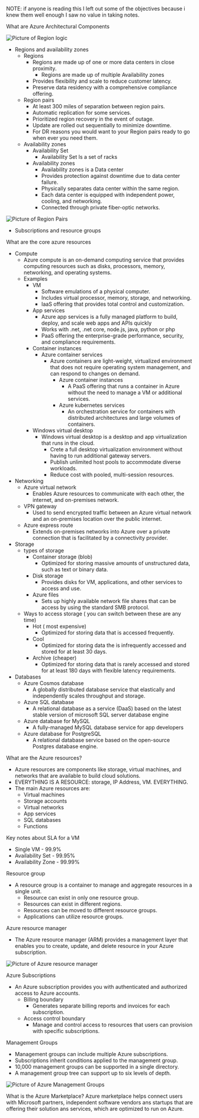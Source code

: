 NOTE: if anyone is reading this I left out some of the objectives because i knew them well enough I saw no value in taking notes.

What are Azure Architectural Components

![Picture of Region logic](../images/GeoRegionDataCenter.png)
- Regions and availability zones
  - Regions
    - Regions are made up of one or more data centers in close proximity.
      - Regions are made up of multiple Availability zones
    - Provides flexibility and scale to reduce customer latency.
    - Preserve data residency with a comprehensive compliance offering.
  - Region pairs
    - At least 300 miles of separation between region pairs.
    - Automatic replication for some services.
    - Prioritized region recovery in the event of outage.
    - Update are rolled out sequentially to minimize downtime.
    - For DR reasons you would want to your Region pairs ready to go when ever you need them.
  - Availability zones
    - Availability Set
      - Availability Set Is a set of racks
    - Availability zones
      - Availability zones is a Data center
      - Provides protection against downtime due to data center failure.
      - Physically separates data center within the same region.
      - Each data center is equipped with independent power, cooling, and networking.
      - Connected through private fiber-optic networks.
    

![Picture of Region Pairs](../images/region-pairs.png)

- Subscriptions and resource groups

What are the core azure resources
- Compute
  - Azure compute is an on-demand computing service that provides computing resources such as disks, processors, memory, networking, and operating systems.
  - Examples
    - VM
      - Software emulations of a physical computer.
      -  Includes virtual processor, memory, storage, and networking.
      - IaaS offering that provides total control and customization.
    - App services
      - Azure app services is a fully managed platform to build, deploy, and scale web apps and APIs quickly
      - Works with .net, .net core, node.js, java, python or php
      - PaaS offering the enterprise-grade performance, security, and compliance requirements. 
    - Container instances
      - Azure container services
        - Azure containers are light-weight, virtualized environment that does not require operating system management, and can respond to changes on demand.
          - Azure container instances
            - A PaaS offering that runs a container in Azure without the need to manage a VM or additional services.
          - Azure kubernetes services
            - An orchestration service for containers with distributed architectures and large volumes of containers.
    - Windows virtual desktop 
      - Windows virtual desktop is a desktop and app virtualization that runs in the cloud.
        - Crete a full desktop virtualization environment without having to run additional gateway servers.
        - Publish unlimited host pools to accommodate diverse workloads.
        - Reduce cost with pooled, multi-session resources.
- Networking
  - Azure virtual network
    - Enables Azure resources to communicate with each other, the internet, and on-premises network.
  - VPN gateway
    - Used to send encrypted traffic between an Azure virtual network and an on-premises location over the public internet.
  - Azure express route
    - Extends on-premises networks into Azure over a private connection that is facilitated by a connectivity provider.
- Storage
  - types of storage
    - Container storage (blob)
      - Optimized for storing massive amounts of unstructured data, such as text or binary data.
    - Disk storage
      - Provides disks for VM, applications, and other services to access and use.
    - Azure files
      - Sets up highly available network file shares that can be access by using the standard SMB protocol.
  - Ways to access storage ( you can switch between these are any time)
    - Hot ( most expensive)
      - Optimized for storing data that is accessed frequently.
    - Cool
      - Optimized for storing data the is infrequently accessed and stored for at least 30 days.
    - Archive (cheaper)
      - Optimized for storing data that is rarely accessed and stored for at least 180 days with flexible latency requirements.
- Databases
  - Azure Cosmos database
    - A globally distributed database service that elastically and independently scales throughput and storage.
  - Azure SQL database
    - A relational database as a service (DaaS) based on the latest stable version of microsoft SQL server database engine
  - Azure database for MySQL
    - A fully-managed MySQL database service for app developers
  - Azure database for PostgreSQL
    - A relational database service based on the open-source Postgres database engine.

What are the Azure resources?
- Azure resources are components like storage, virtual machines, and networks that are available to build cloud solutions.
- EVERYTHING IS A RESOURCE: storage, IP Address, VM. EVERYTHING.
- The main Azure resources are:
  - Virtual machines
  - Storage accounts
  - Virtual networks
  - App services
  - SQL databases
  - Functions

Key notes about SLA for a VM
- Single VM - 99.9%
- Availability Set - 99.95%
- Availability Zone - 99.99%

Resource group
- A resource group is a container to manage and aggregate resources in a single unit.
  - Resource can exist in only one resource group.
  - Resources can exist in different regions.
  - Resources can be moved to different resource groups.
  - Applications can utilize resource groups.


Azure resource manager
- The Azure resource manager (ARM) provides a management layer that enables you to create, update, and delete resource in your Azure subscription. 

![Picture of Azure resource manager](../images/ARM.png)

Azure Subscriptions
- An Azure subscription provides you with authenticated and authorized access to Azure accounts.
  - Billing boundary
    - Generates separate billing reports and invoices for each subscription.
  - Access control boundary
    - Manage and control access to resources that users can provision with specific subscriptions.

Management Groups
- Management groups can include multiple Azure subscriptions.
- Subscriptions inherit conditions applied to the management group.
- 10,000 management groups can be supported in a single directory.
- A management group tree can support up to six levels of depth.

![Picture of Azure Management Groups](../images/Managment-group.png)

What is the Azure Marketplace?
Azure marketplace helps connect users with Microsoft partners, independent software vendors ans startups that are offering their solution ans services, which are optimized to run on Azure. 